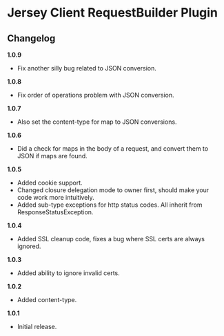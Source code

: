 Jersey Client RequestBuilder Plugin
===================================

Changelog
---------
**1.0.9**
* Fix another silly bug related to JSON conversion.

**1.0.8**
* Fix order of operations problem with JSON conversion.

**1.0.7**
* Also set the content-type for map to JSON conversions.

**1.0.6**
* Did a check for maps in the body of a request, and convert them to JSON if maps are found.

**1.0.5**
* Added cookie support.
* Changed closure delegation mode to owner first, should make your code work more intuitively.
* Added sub-type exceptions for http status codes.  All inherit from ResponseStatusException.

**1.0.4**
* Added SSL cleanup code, fixes a bug where SSL certs are always ignored.

**1.0.3**
* Added ability to ignore invalid certs.

**1.0.2**
* Added content-type.

**1.0.1**
* Initial release.

